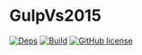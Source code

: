 # GulpVs2015

[![Deps](https://david-dm.org/actarian/gulpvs2015.svg)](https://david-dm.org/actarian/gulpvs2015)
[![Build](https://travis-ci.org/actarian/gulpvs2015.svg)](https://travis-ci.org/actarian/gulpvs2015)
[![GitHub license](https://img.shields.io/badge/license-MIT-blue.svg)](https://raw.githubusercontent.com/actarian/gulpvs2015/master/LICENSE.md)

